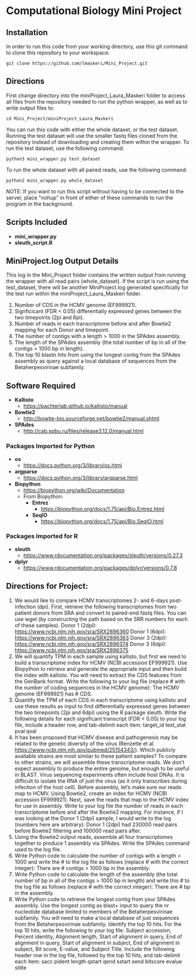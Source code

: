 # Computational Biology Mini Project

## Installation
In order to run this code from your working directory, use this git command to clone this repository to your workspace:
```
git clone https://github.com/lmaskeri/Mini_Project.git
```

## Directions

First change directory into the miniProject_Laura_Maskeri folder to access all files from the repository needed to run the python wrapper, as well as to write output files to:
```
cd Mini_Project/miniProject_Laura_Maskeri 
```

You can run this code with either the whole dataset, or the test dataset. 
Running the test dataset will use the smaller fastq files cloned from the repository instead of downloading and creating them within the wrapper. To run the test dataset, use the following command:
```
python3 mini_wrapper.py test_dataset
```

To run the whole dataset with all paired reads, use the following command:
```
python2 mini_wrapper.py whole_dataset
```
NOTE: If you want to run this script without having to be connected to the server, place "nohup" in front of either of these commands to run the program in the background.

## Scripts Included
* **mini_wrapper.py** 
* **sleuth_script.R** 

## MiniProject.log Output Details
This log in the Mini_Project folder contains the written output from running the wrapper with all read pairs (whole_dataset). If the script is run using the test_dataset, there will be another MiniProject.log generated specifically for the test run within the miniProject_Laura_Maskeri folder.

1. Number of CDS in the HCMV genome (EF999921).
2. Signficicant (FDR < 0.05) differentially expressed genes between the two timepoints (2pi and 6pi).
3. Number of reads in each transcriptome before and after Bowtie2 mapping for each Donor and timepoint.
4. The number of contigs with a length > 1000 in the SPAdes assembly.
5. The length of the SPAdes assembly (the total number of bp in all of the contigs > 1000 bp in length).
6. The top 10 blastn hits from using the longest contig from the SPAdes assembly as query against a local database of sequences from the Betaherpesvirinae subfamily.

## Software Required
* **Kallisto**
  - https://pachterlab.github.io/kallisto/manual
* **Bowtie2**
  - http://bowtie-bio.sourceforge.net/bowtie2/manual.shtml
* **SPAdes**
  - http://cab.spbu.ru/files/release3.12.0/manual.html

### Packages Imported for Python
* **os** 
  - https://docs.python.org/3/library/os.html
* **argparse**
  - https://docs.python.org/3/library/argparse.html
* **Biopython**
  - https://biopython.org/wiki/Documentation
  - From Biopython:
    - **Entrez**
      - https://biopython.org/docs/1.75/api/Bio.Entrez.html
    - **SeqIO**
      - https://biopython.org/docs/1.75/api/Bio.SeqIO.html

### Packages Imported for R
* **sleuth** 
  - https://www.rdocumentation.org/packages/sleuth/versions/0.27.3
* **dplyr**
  - https://www.rdocumentation.org/packages/dplyr/versions/0.7.8


## Directions for Project:

1. We would like to compare HCMV transcriptomes 2- and 6-days post-infection (dpi). First, retrieve the following
transcriptomes from two patient donors from SRA and convert to paired-end fastq files. You can use wget (by
constructing the path based on the SRR numbers for each of these samples).
Donor 1 (2dpi): https://www.ncbi.nlm.nih.gov/sra/SRX2896360
Donor 1 (6dpi): https://www.ncbi.nlm.nih.gov/sra/SRX2896363
Donor 3 (2dpi): https://www.ncbi.nlm.nih.gov/sra/SRX2896374
Donor 3 (6dpi): https://www.ncbi.nlm.nih.gov/sra/SRX2896375
2. We will quantify TPM in each sample using kallisto, but first we need to build a transcriptome index for HCMV (NCBI
accession EF999921). Use Biopython to retrieve and generate the appropriate input and then build the index with
kallisto. You will need to extract the CDS features from the GenBank format. Write the following to your log file (replace # with the number of coding sequences in the HCMV genome): The HCMV genome (EF999921) has # CDS.
3. Quantify the TPM of each CDS in each transcriptome using kallisto and use these results as input to find differentially
expressed genes between the two timepoints (2pi and 6dpi) using the R package sleuth. Write the following details for
each significant transcript (FDR < 0.05) to your log file, include a header row, and tab-delimit each item:
target_id test_stat pval qval
4. It has been proposed that HCMV disease and pathogenesis may be related to the genetic diversity of the virus
(Renzette et al. https://www.ncbi.nlm.nih.gov/pubmed/25154343/). Which publicly available strains are most similar to
these patient samples? To compare to other strains, we will assemble these transcriptome reads. We don’t expect
assembly to produce the entire genome, but enough to be useful in BLAST. Virus sequencing experiments often include
host DNAs. It is difficult to isolate the RNA of just the virus (as it only transcribes during infection of the host cell). Before
assembly, let’s make sure our reads map to HCMV. Using Bowtie2, create an index for HCMV (NCBI accession EF999921).
Next, save the reads that map to the HCMV index for use in assembly. Write to your log file the number of reads in each
transcriptome before and after the Bowtie2 mapping. For instance, if I was looking at the Donor 1 (2dpi) sample, I would
write to the log (numbers here are arbitrary):
Donor 1 (2dpi) had 230000 read pairs before Bowtie2 filtering and 100000 read pairs after.
5. Using the Bowtie2 output reads, assemble all four transcriptomes together to produce 1 assembly via SPAdes. Write
the SPAdes command used to the log file.
6. Write Python code to calculate the number of contigs with a length > 1000 and write the # to the log file as follows
(replace # with the correct integer):
There are # contigs > 1000 bp in the assembly.
7. Write Python code to calculate the length of the assembly (the total number of bp in all of the contigs > 1000 bp in
length) and write this # to the log file as follows (replace # with the correct integer):
There are # bp in the assembly.
8. Write Python code to retrieve the longest contig from your SPAdes assembly. Use the longest contig as blast+ input to
query the nr nucleotide database limited to members of the Betaherpesvirinae subfamily. You will need to make a local
database of just sequences from the Betaherpesvirinae subfamily. Identify the top 10 hits. For the top 10 hits, write the
following to your log file: Subject accession, Percent identity, Alignment length, Start of alignment in query, End of
alignment in query, Start of alignment in subject, End of alignment in subject, Bit score, E-value, and Subject Title.
Include the following header row in the log file, followed by the top 10 hits, and tab-delimit each item:
sacc pident length qstart qend sstart send bitscore evalue stitle 











